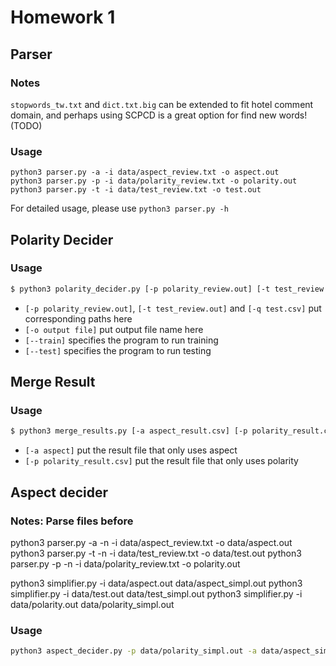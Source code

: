 # Homework 1


## Parser

### Notes

`stopwords_tw.txt` and `dict.txt.big` can be extended to fit hotel comment domain,
and perhaps using SCPCD is a great option for find new words! (TODO)

### Usage

```
python3 parser.py -a -i data/aspect_review.txt -o aspect.out
python3 parser.py -p -i data/polarity_review.txt -o polarity.out
python3 parser.py -t -i data/test_review.txt -o test.out
```

For detailed usage, please use `python3 parser.py -h`


## Polarity Decider

### Usage

```bash
$ python3 polarity_decider.py [-p polarity_review.out] [-t test_review.out] [-q test.csv] [-o output file] [--train] [--test]
```

* `[-p polarity_review.out]`, `[-t test_review.out]` and `[-q test.csv]` put corresponding paths here
* `[-o output file]` put output file name here
* `[--train]` specifies the program to run training
* `[--test]` specifies the program to run testing


## Merge Result

### Usage

```bash
$ python3 merge_results.py [-a aspect_result.csv] [-p polarity_result.csv]
```

* `[-a aspect]` put the result file that only uses aspect
* `[-p polarity_result.csv]` put the result file that only uses polarity

## Aspect decider

### Notes: Parse files before
python3 parser.py -a -n -i data/aspect_review.txt -o data/aspect.out
python3 parser.py -t -n -i  data/test_review.txt -o data/test.out
python3 parser.py -p -n -i data/polarity_review.txt -o polarity.out

python3 simplifier.py -i data/aspect.out data/aspect_simpl.out
python3 simplifier.py -i data/test.out data/test_simpl.out
python3 simplifier.py -i data/polarity.out data/polarity_simpl.out

### Usage

```bash
python3 aspect_decider.py -p data/polarity_simpl.out -a data/aspect_simpl.out -t data/test_simpl.out -q data/test.csv -o Aspect_per_sentence.csv -d 0.44
```
